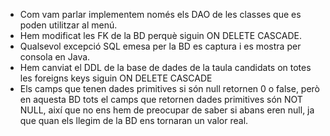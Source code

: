 - Com vam parlar implementem només els DAO de les classes que es poden utilitzar al menú.
- Hem modificat les FK de la BD perquè siguin ON DELETE CASCADE.
- Qualsevol excepció SQL emesa per la BD es captura i es mostra per consola en Java.
- Hem canviat el DDL de la base de dades de la taula candidats on totes les foreigns keys siguin ON DELETE CASCADE
- Els camps que tenen dades primitives si són null retornen 0 o false, però en aquesta BD tots el camps que retornen dades primitives són NOT NULL, així que no ens hem de preocupar de saber si abans eren null, ja que quan els llegim de la BD ens tornaran un valor real.